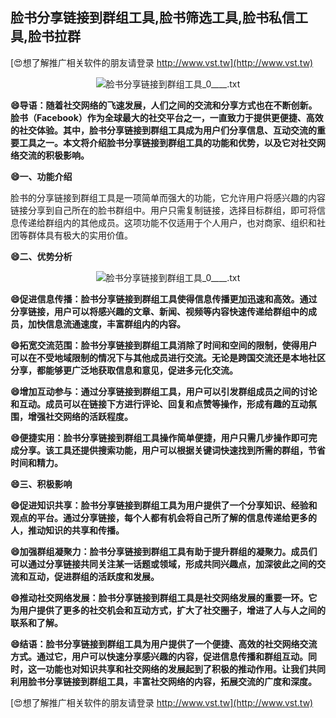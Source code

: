 ## **脸书分享链接到群组工具,脸书筛选工具,脸书私信工具,脸书拉群**

[😍想了解推广相关软件的朋友请登录 http://www.vst.tw](http://www.vst.tw)

 <center><img src="https://vst.tw/MP4/tuiguang/png/1.png" alt="脸书分享链接到群组工具_0____.txt"></center>

**😄导语：随着社交网络的飞速发展，人们之间的交流和分享方式也在不断创新。脸书（Facebook）作为全球最大的社交平台之一，一直致力于提供更便捷、高效的社交体验。其中，脸书分享链接到群组工具成为用户们分享信息、互动交流的重要工具之一。本文将介绍脸书分享链接到群组工具的功能和优势，以及它对社交网络交流的积极影响。**

**😄一、功能介绍**

脸书的分享链接到群组工具是一项简单而强大的功能，它允许用户将感兴趣的内容链接分享到自己所在的脸书群组中。用户只需复制链接，选择目标群组，即可将信息传递给群组内的其他成员。这项功能不仅适用于个人用户，也对商家、组织和社团等群体具有极大的实用价值。

**😄二、优势分析**

 <center><img src="https://vst.tw/MP4/tuiguang/png/7.png" alt="脸书分享链接到群组工具_0____.txt"></center>

**😄促进信息传播：脸书分享链接到群组工具使得信息传播更加迅速和高效。通过分享链接，用户可以将感兴趣的文章、新闻、视频等内容快速传递给群组中的成员，加快信息流通速度，丰富群组内的内容。**

**😄拓宽交流范围：脸书分享链接到群组工具消除了时间和空间的限制，使得用户可以在不受地域限制的情况下与其他成员进行交流。无论是跨国交流还是本地社区分享，都能够更广泛地获取信息和意见，促进多元化交流。**

**😄增加互动参与：通过分享链接到群组工具，用户可以引发群组成员之间的讨论和互动。成员可以在链接下方进行评论、回复和点赞等操作，形成有趣的互动氛围，增强社交网络的活跃程度。**

**😄便捷实用：脸书分享链接到群组工具操作简单便捷，用户只需几步操作即可完成分享。该工具还提供搜索功能，用户可以根据关键词快速找到所需的群组，节省时间和精力。**

**😄三、积极影响**

**😄促进知识共享：脸书分享链接到群组工具为用户提供了一个分享知识、经验和观点的平台。通过分享链接，每个人都有机会将自己所了解的信息传递给更多的人，推动知识的共享和传播。**

**😄加强群组凝聚力：脸书分享链接到群组工具有助于提升群组的凝聚力。成员们可以通过分享链接共同关注某一话题或领域，形成共同兴趣点，加深彼此之间的交流和互动，促进群组的活跃度和发展。**

**😄推动社交网络发展：脸书分享链接到群组工具是社交网络发展的重要一环。它为用户提供了更多的社交机会和互动方式，扩大了社交圈子，增进了人与人之间的联系和了解。**

**😄结语：脸书分享链接到群组工具为用户提供了一个便捷、高效的社交网络交流方式。通过它，用户可以快速分享感兴趣的内容，促进信息传播和群组互动。同时，这一功能也对知识共享和社交网络的发展起到了积极的推动作用。让我们共同利用脸书分享链接到群组工具，丰富社交网络的内容，拓展交流的广度和深度。**

[😍想了解推广相关软件的朋友请登录 http://www.vst.tw](http://www.vst.tw)



